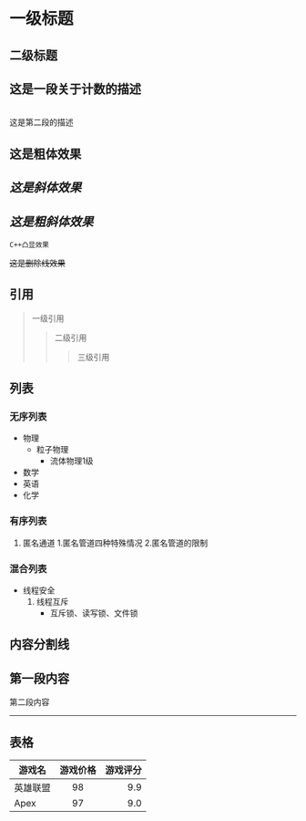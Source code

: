 # 一级标题
## 二级标题
## 这是一段关于计数的描述
<br>这是第二段的描述

## **这是粗体效果**
## *这是斜体效果*
## ***这是粗斜体效果***

`C++凸显效果`

~~这是删除线效果~~

## 引用
> 一级引用
>> 二级引用
>>> 三级引用

## 列表

### 无序列表
* 物理
  * 粒子物理
    * 流体物理1级
* 数学
* 英语
* 化学

### 有序列表
1. 匿名通道
   1.匿名管道四种特殊情况
   2.匿名管道的限制
### 混合列表
* 线程安全
  1. 线程互斥
      * 互斥锁、读写锁、文件锁
## 内容分割线
第一段内容
-----
第二段内容
*****
## 表格
游戏名|游戏价格|游戏评分
--|:--:|--:
英雄联盟|98|9.9
Apex|97|9.0
